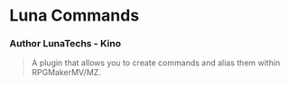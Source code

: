 # Luna Commands
### Author LunaTechs - Kino
> A plugin that allows you to create commands and alias them within RPGMakerMV/MZ.